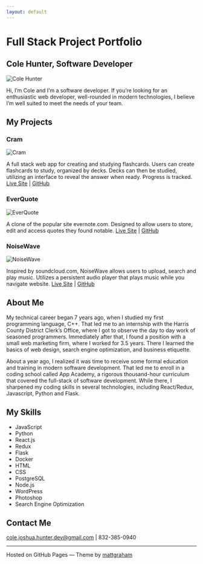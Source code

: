 ```yaml
---
layout: default
---
```


# Full Stack Project Portfolio

## Cole Hunter, Software Developer
![Cole Hunter](https://i.imgur.com/q68Ehnt.jpg)

Hi, I’m Cole and I’m a software developer.
If you’re looking for an enthusiastic web developer, well-rounded in modern technologies, I believe I’m well suited to meet the needs of your team.

## My Projects

### Cram
![Cram](https://i.imgur.com/3yy65uc.jpg)

A full stack web app for creating and studying flashcards. Users can create flashcards to study, organized by decks. Decks can then be studied, utilizing an interface to reveal the answer when ready. Progress is tracked.
[Live Site](https://cram-flashcards.herokuapp.com/) | [GitHub](https://github.com/chunter3311/cram)

### EverQuote
![EverQuote](https://i.imgur.com/hhhfFHN.jpg)

A clone of the popular site evernote.com. Designed to allow users to store, edit and access quotes they found notable.
[Live Site](https://everquote.herokuapp.com/) | [GitHub](https://github.com/djwilki/EverQuote)

### NoiseWave
![NoiseWave](https://i.imgur.com/8kCqSPa.jpg)

Inspired by soundcloud.com, NoiseWave allows users to upload, search and play music. Utilizes a persistent audio player that plays music while you navigate website.
[Live Site](https://noisewave.herokuapp.com/) | [GitHub](https://github.com/DaedalusG/NoiseWave)

## About Me
My technical career began 7 years ago, when I studied my first programming language, C++. That led me to an internship with the Harris County District Clerk’s Office, where I got to observe the day to day work of seasoned programmers. Immediately after that, I found a position with a small web marketing firm, where I worked for 3.5 years. There I learned the basics of web design, search engine optimization, and business etiquette.

About a year ago, I realized it was time to receive some formal education and training in modern software development. That led me to enroll in a coding school called App Academy, a rigorous thousand-hour curriculum that covered the full-stack of software development. While there, I sharpened my coding skills in several technologies, including React/Redux, Javascript, Python and Flask.

## My Skills
*   JavaScript
*   Python
*   React.js
*   Redux
*   Flask
*   Docker
*   HTML
*   CSS
*   PostgreSQL
*   Node.js
*   WordPress
*   Photoshop
*   Search Engine Optimization

## Contact Me
cole.joshua.hunter.dev@gmail.com | 832-385-0940

* * *
Hosted on GitHub Pages — Theme by [mattgraham](https://twitter.com/michigangraham)